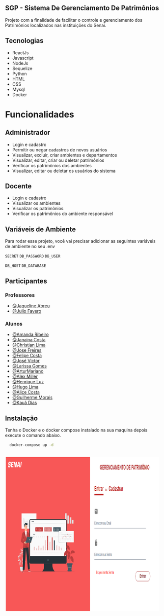 
## SGP - Sistema De Gerenciamento De Patrimônios
Projeto com a finalidade de facilitar o controle
e gerenciamento dos Patrimônios localizados nas 
instituições do Senai.



## Tecnologias
- ReactJs
- Javascript
- NodeJs
- Sequelize
- Python
- HTML
- CSS
- Mysql
- Docker




# Funcionalidades
## Administrador
- Login e cadastro
- Permitir ou negar cadastros de novos usuários
- Visualizar, excluir, criar ambientes e departamentos  
- Visualizar, editar, criar ou deletar patrimônios 
- Verificar os patrimônios dos ambientes
- Visualizar, editar ou deletar os usuários do sistema

## Docente
- Login e cadastro
- Visualizar os ambientes
- Visualizar os patrimônios
- Verificar os patrimônios do ambiente responsável



## Variáveis de Ambiente

Para rodar esse projeto, você vai precisar adicionar as seguintes variáveis de ambiente no seu .env

`SECRET` `DB_PASSWORD` `DB_USER` 

`DB_HOST` `DB_DATABASE`


## Participantes
### Professores
- [@Jaqueline Abreu](https://github.com/Jaqueline28)
- [@Julio Favero](https://github.com/julio-favero)
### Alunos
- [@Amanda Ribeiro](https://github.com/amandaribeiro0)
- [@Janaina Costa](https://github.com/janainaacosta)
- [@Christian Lima](https://github.com/ChristianDev123)
- [@Jose Freires](https://github.com/JoseFreires)
- [@Felipe Costa](https://github.com/Lipessousa)
- [@José Victor](https://github.com/josevsd)
- [@Larissa Gomes](https://github.com/LarissaGomes333)
- [@ArturMariano](https://github.com/ArtWarbr)
- [@Alex Miller](https://github.com/DevAlexMiller)
- [@Henrique Luz](https://github.com/HariSeldon1993)
- [@Hugo Lima](https://github.com/HugoNunes87)
- [@Alice Costa](https://github.com/AliceCostaAsC)
- [@Guilherme Morais](https://github.com/guigams)
- [@Kauã Dias](https://github.com/DiaSKaOs)
## Instalação

Tenha o Docker e o docker compose instalado na sua maquina depois
execute o comando abaixo.
```bash
  docker-compose up -d
  
```
<p align="center">
  <img  width="500" height="500" src="frontend/src/assets/print1.PNG" >          
